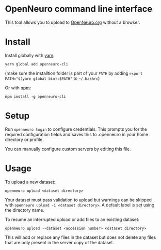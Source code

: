 # OpenNeuro command line interface

This tool allows you to upload to [OpenNeuro.org](https://openneuro.org) without a browser.

# Install

Install globally with [yarn](https://yarnpkg.com/):

`yarn global add openneuro-cli`

(make sure the installtion folder is part of your `PATH` by adding `export PATH="$(yarn global bin):$PATH"` to `~/.bashrc`)

Or with [npm](https://www.npmjs.com/):

`npm install -g openneuro-cli`

# Setup

Run `openneuro login` to configure credentials. This prompts you for the required configuration fields and saves this to .openneuro in your home directory or profile.

You can manually configure custom servers by editing this file.

# Usage

To upload a new dataset:

`openneuro upload <dataset directory>`

Your dataset must pass validation to upload but warnings can be skipped with `openneuro upload -i <dataset directory>`. A default label is set using the directory name.

To resume an interrupted upload or add files to an existing dataset:

`openneuro upload --dataset <accession number> <dataset directory>`

This will add or replace any files in the dataset but does not delete any files that are only present in the server copy of the dataset.

